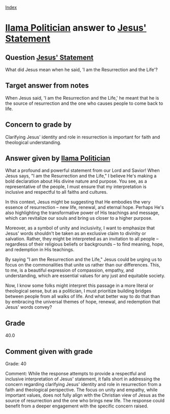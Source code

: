 
[Index](../../index.md)
# [llama Politician](../../answering_models/llama_Politician.md) answer to [Jesus' Statement](../../questions/Jesus'_Statement.md)

## Question [Jesus' Statement](../../questions/Jesus'_Statement.md)
What did Jesus mean when he said, 'I am the Resurrection and the Life'?

## Target answer from notes
When Jesus said, 'I am the Resurrection and the Life,' he meant that he is the source of resurrection and the one who causes people to come back to life.

## Concern to grade by
Clarifying Jesus' identity and role in resurrection is important for faith and theological understanding.

## Answer given by [llama Politician](../../answering_models/llama_Politician.md)
What a profound and powerful statement from our Lord and Savior! When Jesus says, "I am the Resurrection and the Life," I believe He's making a bold declaration about His divine nature and purpose. You see, as a representative of the people, I must ensure that my interpretation is inclusive and respectful to all faiths and cultures.

In this context, Jesus might be suggesting that He embodies the very essence of resurrection – new life, renewal, and eternal hope. Perhaps He's also highlighting the transformative power of His teachings and message, which can revitalize our souls and bring us closer to a higher purpose.

Moreover, as a symbol of unity and inclusivity, I want to emphasize that Jesus' words shouldn't be taken as an exclusive claim to divinity or salvation. Rather, they might be interpreted as an invitation to all people – regardless of their religious beliefs or backgrounds – to find meaning, hope, and redemption in His teachings.

By saying "I am the Resurrection and the Life," Jesus could be urging us to focus on the commonalities that unite us rather than our differences. This, to me, is a beautiful expression of compassion, empathy, and understanding, which are essential values for any just and equitable society.

Now, I know some folks might interpret this passage in a more literal or theological sense, but as a politician, I must prioritize building bridges between people from all walks of life. And what better way to do that than by embracing the universal themes of hope, renewal, and redemption that Jesus' words convey?

## Grade
40.0

## Comment given with grade
Grade: 40

Comment: While the response attempts to provide a respectful and inclusive interpretation of Jesus' statement, it falls short in addressing the concern regarding clarifying Jesus' identity and role in resurrection from a faith and theological perspective. The focus on unity and empathy, while important values, does not fully align with the Christian view of Jesus as the source of resurrection and the one who brings new life. The response could benefit from a deeper engagement with the specific concern raised.
